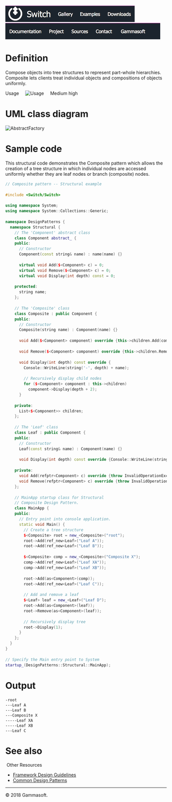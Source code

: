 [![Switch](../docs/Pictures/Menu/Switch.png)](Home.md)[![Switch](../docs/Pictures/Menu/Gallery.png)](Gallery.md)[![Switch](../docs/Pictures/Menu/Examples.png)](Examples.md)[![Switch](../docs/Pictures/Menu/Downloads.png)](Downloads.md)[![Switch](../docs/Pictures/Menu/Documentation.png)](Documentation.md)[![Switch](../docs/Pictures/Menu/Project.png)](https://sourceforge.net/projects/switchpro)[![Switch](../docs/Pictures/Menu/Sources.png)](https://github.com/gammasoft71/switch)[![Switch](../docs/Pictures/Menu/Contact.png)](Contact.md)[![Switch](../docs/Pictures/Menu/Gammasoft.png)](https://gammasoft71.wixsite.com/gammasoft)

# Definition

Compose objects into tree structures to represent part-whole hierarchies. Composite lets clients treat individual objects and compositions of objects uniformly.

Usage     ![Usage](Pictures/Usage4.png)     Medium high

# UML class diagram

![AbstractFactory](Diagrams/UML/DesignPatterns/Composite.png)

# Sample code

This structural code demonstrates the Composite pattern which allows the creation of a tree structure in which individual nodes are accessed uniformly whether they are leaf nodes or branch (composite) nodes.

```c++
// Composite pattern -- Structural example
 
#include <Switch/Switch>
 
using namespace System;
using namespace System::Collections::Generic;
 
namespace DesignPatterns {
  namespace Structural {
    // The 'Component' abstract class
    class Component abstract_ {
    public:
      // Constructor
      Component(const string& name) : name(name) {}
      
      virtual void Add($<Component> c) = 0;
      virtual void Remove($<Component> c) = 0;
      virtual void Display(int depth) const = 0;
 
    protected:
      string name;
    };
    
    // The 'Composite' class
    class Composite : public Component {
    public:
      // Constructor
      Composite(string name) : Component(name) {}
      
      void Add($<Component> component) override {this->children.Add(component);}
      
      void Remove($<Component> component) override {this->children.Remove(component);}
      
      void Display(int depth) const override {
        Console::WriteLine(string('-', depth) + name);
        
        // Recursively display child nodes
        for ($<Component> component : this->children)
          component->Display(depth + 2);
      }
 
    private:
      List<$<Component>> children;
    };
    
    // The 'Leaf' class
    class Leaf : public Component {
    public:
      // Constructor
      Leaf(const string& name) : Component(name) {}
      
      void Display(int depth) const override {Console::WriteLine(string('-', depth) + name);}
      
    private:
      void Add(refptr<Component> c) override {throw InvalidOperationException("Cannot remove from a leaf");}
      void Remove(refptr<Component> c) override {throw InvalidOperationException("Cannot remove from a leaf");}
    };
    
    // MainApp startup class for Structural
    // Composite Design Pattern.
    class MainApp {
    public:
      // Entry point into console application.
      static void Main() {
        // Create a tree structure
        $<Composite> root = new_<Composite>("root");
        root->Add(ref_new<Leaf>("Leaf A"));
        root->Add(ref_new<Leaf>("Leaf B"));
        
        $<Composite> comp = new_<Composite>("Composite X");
        comp->Add(ref_new<Leaf>("Leaf XA"));
        comp->Add(ref_new<Leaf>("Leaf XB"));
        
        root->Add(as<Component>(comp));
        root->Add(ref_new<Leaf>("Leaf C"));
        
        // Add and remove a leaf
        $<Leaf> leaf = new_<Leaf>("Leaf D");
        root->Add(as<Component>(leaf));
        root->Remove(as<Component>(leaf));
        
        // Recursively display tree
        root->Display(1);
      }
    };
  }
}
 
// Specify the Main entry point to System
startup_(DesignPatterns::Structural::MainApp);
```

# Output

```
-root
---Leaf A
---Leaf B
---Composite X
-----Leaf XA
-----Leaf XB
---Leaf C
```

# See also
​
Other Resources

* [Framework Design Guidelines](FrameworkDesignGuidelines.md)
* [Common Design Patterns](CommonDesignPatterns.md)

______________________________________________________________________________________________

© 2018 Gammasoft.
